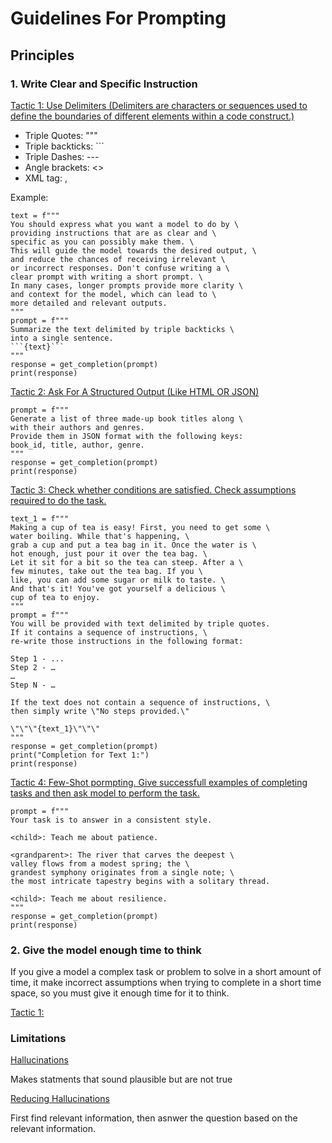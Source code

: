# Guidelines For Prompting

## Principles

### 1. Write Clear and Specific Instruction

<ins>Tactic 1: Use Delimiters (Delimiters are characters or sequences used to define the boundaries of different elements within a code construct.)</ins>
 - Triple Quotes: """
 - Triple backticks: ```
 - Triple Dashes: ---
 - Angle brackets: <>
 - XML tag: <tag>, </tag>

 Example:
```
text = f"""
You should express what you want a model to do by \ 
providing instructions that are as clear and \ 
specific as you can possibly make them. \ 
This will guide the model towards the desired output, \ 
and reduce the chances of receiving irrelevant \ 
or incorrect responses. Don't confuse writing a \ 
clear prompt with writing a short prompt. \ 
In many cases, longer prompts provide more clarity \ 
and context for the model, which can lead to \ 
more detailed and relevant outputs.
"""
prompt = f"""
Summarize the text delimited by triple backticks \ 
into a single sentence.
```{text}```
"""
response = get_completion(prompt)
print(response)
```

<ins>Tactic 2: Ask For A Structured Output (Like HTML OR JSON)</ins>
```
prompt = f"""
Generate a list of three made-up book titles along \ 
with their authors and genres. 
Provide them in JSON format with the following keys: 
book_id, title, author, genre.
"""
response = get_completion(prompt)
print(response)
```

<ins>Tactic 3: Check whether conditions are satisfied. Check assumptions required to do the task. </ins>
```
text_1 = f"""
Making a cup of tea is easy! First, you need to get some \ 
water boiling. While that's happening, \ 
grab a cup and put a tea bag in it. Once the water is \ 
hot enough, just pour it over the tea bag. \ 
Let it sit for a bit so the tea can steep. After a \ 
few minutes, take out the tea bag. If you \ 
like, you can add some sugar or milk to taste. \ 
And that's it! You've got yourself a delicious \ 
cup of tea to enjoy.
"""
prompt = f"""
You will be provided with text delimited by triple quotes. 
If it contains a sequence of instructions, \ 
re-write those instructions in the following format:

Step 1 - ...
Step 2 - …
…
Step N - …

If the text does not contain a sequence of instructions, \ 
then simply write \"No steps provided.\"

\"\"\"{text_1}\"\"\"
"""
response = get_completion(prompt)
print("Completion for Text 1:")
print(response)
```

<ins> Tactic 4: Few-Shot pormpting. Give successfull examples of completing tasks and then ask model to perform the task.</ins>
```
prompt = f"""
Your task is to answer in a consistent style.

<child>: Teach me about patience.

<grandparent>: The river that carves the deepest \ 
valley flows from a modest spring; the \ 
grandest symphony originates from a single note; \ 
the most intricate tapestry begins with a solitary thread.

<child>: Teach me about resilience.
"""
response = get_completion(prompt)
print(response)
```

### 2. Give the model enough time to think

If you give a model a complex task or problem to solve in a short amount of time, it make incorrect assumptions when trying to complete in a short time space, so you must give it enough time for it to think.

<ins> Tactic 1:  </ins>



### Limitations

<ins> Hallucinations </ins>

Makes statments that sound plausible but are not true

<ins> Reducing Hallucinations </ins>

First find relevant information, then asnwer the question based on the relevant information.

